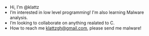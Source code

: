 - Hi, I’m @klattz
- I’m interested in low level programming! I'm also learning Malware analysis.
- I’m looking to collaborate on anything realated to C. 
- How to reach me klattzgh@gmail.com, please send me malware!

<!---
klattz/klattz is a ✨ special ✨ repository because its `README.md` (this file) appears on your GitHub profile.
You can click the Preview link to take a look at your changes.
--->
